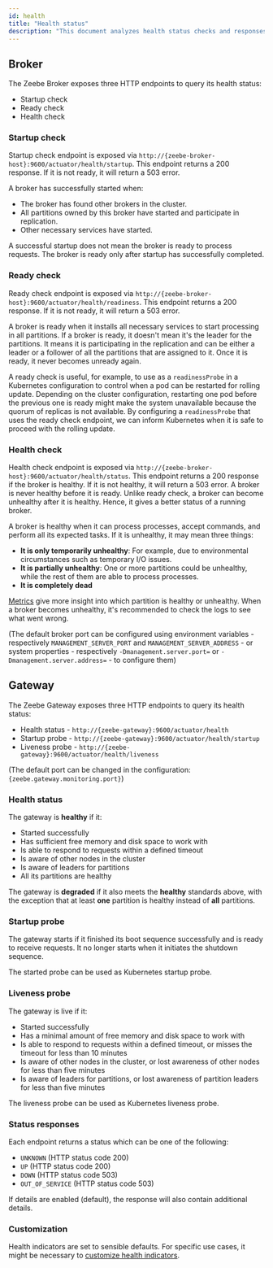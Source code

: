 ```yaml
---
id: health
title: "Health status"
description: "This document analyzes health status checks and responses."
---
```


## Broker

The Zeebe Broker exposes three HTTP endpoints to query its health status:

- Startup check
- Ready check
- Health check

### Startup check

Startup check endpoint is exposed via `http://{zeebe-broker-host}:9600/actuator/health/startup`.
This endpoint returns a 200 response. If it is not ready, it will return a 503 error.

A broker has successfully started when:

- The broker has found other brokers in the cluster.
- All partitions owned by this broker have started and participate in replication.
- Other necessary services have started.

A successful startup does not mean the broker is ready to process requests.
The broker is ready only after startup has successfully completed.

### Ready check

Ready check endpoint is exposed via `http://{zeebe-broker-host}:9600/actuator/health/readiness`.
This endpoint returns a 200 response. If it is not ready, it will return a 503 error.

A broker is ready when it installs all necessary services to start processing in all partitions.
If a broker is ready, it doesn't mean it's the leader for the partitions.
It means it is participating in the replication and can be either a leader or a follower of all the partitions that are assigned to it.
Once it is ready, it never becomes unready again.

A ready check is useful, for example, to use as a `readinessProbe` in a Kubernetes configuration to control when a pod can be restarted for rolling update.
Depending on the cluster configuration, restarting one pod before the previous one is ready might make the system unavailable because the quorum of replicas is not available.
By configuring a `readinessProbe` that uses the ready check endpoint, we can inform Kubernetes when it is safe to proceed with the rolling update.

### Health check

Health check endpoint is exposed via `http://{zeebe-broker-host}:9600/actuator/health/status`.
This endpoint returns a 200 response if the broker is healthy. If it is not healthy, it will return a 503 error.
A broker is never healthy before it is ready.
Unlike ready check, a broker can become unhealthy after it is healthy.
Hence, it gives a better status of a running broker.

A broker is healthy when it can process processes, accept commands, and perform all its expected tasks.
If it is unhealthy, it may mean three things:

- **It is only temporarily unhealthy**: For example, due to environmental circumstances such as temporary I/O issues.
- **It is partially unhealthy**: One or more partitions could be unhealthy, while the rest of them are able to process processes.
- **It is completely dead**

[Metrics](metrics.md) give more insight into which partition is healthy or unhealthy.
When a broker becomes unhealthy, it's recommended to check the logs to see what went wrong.

(The default broker port can be configured using environment variables - respectively `MANAGEMENT_SERVER_PORT` and `MANAGEMENT_SERVER_ADDRESS` - or system properties - respectively `-Dmanagement.server.port=` or `-Dmanagement.server.address=` - to configure them)

## Gateway

The Zeebe Gateway exposes three HTTP endpoints to query its health status:

- Health status - `http://{zeebe-gateway}:9600/actuator/health`
- Startup probe - `http://{zeebe-gateway}:9600/actuator/health/startup`
- Liveness probe - `http://{zeebe-gateway}:9600/actuator/health/liveness`

(The default port can be changed in the configuration: `{zeebe.gateway.monitoring.port}`)

### Health status

The gateway is **healthy** if it:

- Started successfully
- Has sufficient free memory and disk space to work with
- Is able to respond to requests within a defined timeout
- Is aware of other nodes in the cluster
- Is aware of leaders for partitions
- All its partitions are healthy

The gateway is **degraded** if it also meets the **healthy** standards above, with the exception that at least **one** partition is healthy instead of **all** partitions.

### Startup probe

The gateway starts if it finished its boot sequence successfully and is ready to receive requests. It no longer starts when it initiates the shutdown sequence.

The started probe can be used as Kubernetes startup probe.

### Liveness probe

The gateway is live if it:

- Started successfully
- Has a minimal amount of free memory and disk space to work with
- Is able to respond to requests within a defined timeout, or misses the timeout for less than 10 minutes
- Is aware of other nodes in the cluster, or lost awareness of other nodes for less than five minutes
- Is aware of leaders for partitions, or lost awareness of partition leaders for less than five minutes

The liveness probe can be used as Kubernetes liveness probe.

### Status responses

Each endpoint returns a status which can be one of the following:

- `UNKNOWN` (HTTP status code 200)
- `UP` (HTTP status code 200)
- `DOWN` (HTTP status code 503)
- `OUT_OF_SERVICE` (HTTP status code 503)

If details are enabled (default), the response will also contain additional details.

### Customization

Health indicators are set to sensible defaults. For specific use cases, it might be necessary to [customize health indicators](../configuration/gateway-health-probes.md).
